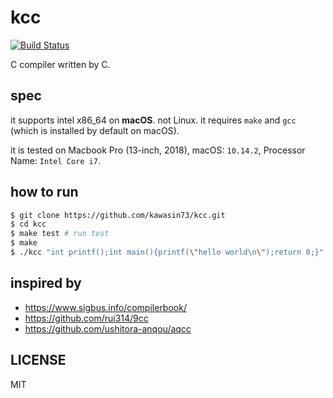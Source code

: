 # kcc

[![Build Status](https://travis-ci.com/kawasin73/kcc.svg?branch=master)](https://travis-ci.com/kawasin73/kcc)

C compiler written by C.

## spec

it supports intel x86_64 on **macOS**. not Linux.
it requires `make` and `gcc` (which is installed by default on macOS).

it is tested on Macbook Pro (13-inch, 2018), macOS: `10.14.2`, Processor Name: `Intel Core i7`.

## how to run

```bash
$ git clone https://github.com/kawasin73/kcc.git
$ cd kcc
$ make test # run test
$ make
$ ./kcc "int printf();int main(){printf(\"hello world\n\");return 0;}" > tmp.s && gcc -o tmp tmp.s test/head.o && ./tmp # hello world
```

## inspired by

- https://www.sigbus.info/compilerbook/
- https://github.com/rui314/9cc
- https://github.com/ushitora-anqou/aqcc

## LICENSE

MIT
